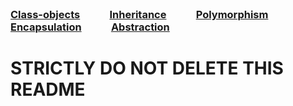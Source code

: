 <h3 style="display:inline;"><a href='HTML_src/class_objects.html' target="_blank" >Class-objects</a></h3> &nbsp;&nbsp;&nbsp;&nbsp;&nbsp;&nbsp;&nbsp;&nbsp;&nbsp;&nbsp; <h3 style="display:inline;"><a href='HTML_src/inheritance.html' target="_blank">Inheritance</a></h3> &nbsp;&nbsp;&nbsp;&nbsp;&nbsp;&nbsp;&nbsp;&nbsp;&nbsp;&nbsp; <h3 style="display:inline;"><a href='HTML_src/polymorphism.html' target="_blank">Polymorphism</a></h3> &nbsp;&nbsp;&nbsp;&nbsp;&nbsp;&nbsp;&nbsp;&nbsp;&nbsp;&nbsp; <h3 style="display:inline;"><a href='HTML_src/encapsulation.html' target="_blank">Encapsulation</a></h3> &nbsp;&nbsp;&nbsp;&nbsp;&nbsp;&nbsp;&nbsp;&nbsp;&nbsp;&nbsp; <h3 style="display:inline;"><a href='HTML_src/abstraction.html' target="_blank">Abstraction</a></h3> &nbsp;&nbsp;&nbsp;&nbsp;&nbsp;&nbsp;&nbsp;&nbsp;&nbsp;&nbsp; <h3 style="display:inline;"><a href=''></a></h3>


# STRICTLY DO NOT DELETE THIS README
